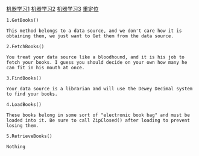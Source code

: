 [机器学习1](http://neuralnetworksanddeeplearning.com/chap1.html)
[机器学习2](http://www.cnblogs.com/subconscious/p/5058741.html)
[机器学习3](https://developers.google.com/machine-learning/glossary/?hl=zh-cn#Estimators)
[重定位](https://www.cnblogs.com/pannengzhi/p/2018-04-09-about-got-plt.html)

```
1.GetBooks()

This method belongs to a data source, and we don't care how it is obtaining them, we just want to Get them from the data source.

2.FetchBooks()

You treat your data source like a bloodhound, and it is his job to fetch your books. I guess you should decide on your own how many he can fit in his mouth at once.

3.FindBooks()

Your data source is a librarian and will use the Dewey Decimal system to find your books.

4.LoadBooks()

These books belong in some sort of "electronic book bag" and must be loaded into it. Be sure to call ZipClosed() after loading to prevent losing them.

5.RetrieveBooks()

Nothing
```

